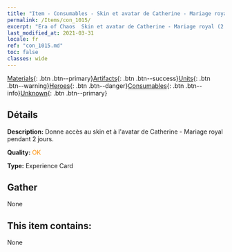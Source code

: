 ```yaml
---
title: "Item - Consumables - Skin et avatar de Catherine - Mariage royal (2 jours)"
permalink: /Items/con_1015/
excerpt: "Era of Chaos  Skin et avatar de Catherine - Mariage royal (2 jours)"
last_modified_at: 2021-03-31
locale: fr
ref: "con_1015.md"
toc: false
classes: wide
---
```

 [Materials](/fr/Items/){: .btn .btn--primary}[Artifacts](/fr/Items/Artifacts/){: .btn .btn--success}[Units](/fr/Items/Units/){: .btn .btn--warning}[Heroes](/fr/Items/Heroes/){: .btn .btn--danger}[Consumables](/fr/Items/Consumables/){: .btn .btn--info}[Unknown](/fr/Items/Unknown/){: .btn .btn--primary}

## Détails
 **Description:** Donne accès au skin et à l'avatar de Catherine - Mariage royal pendant 2 jours.

 **Quality:** <span style="color: #FF8C00">OK</span>

 **Type:** Experience Card

## Gather

  None

## This item contains:

  None

